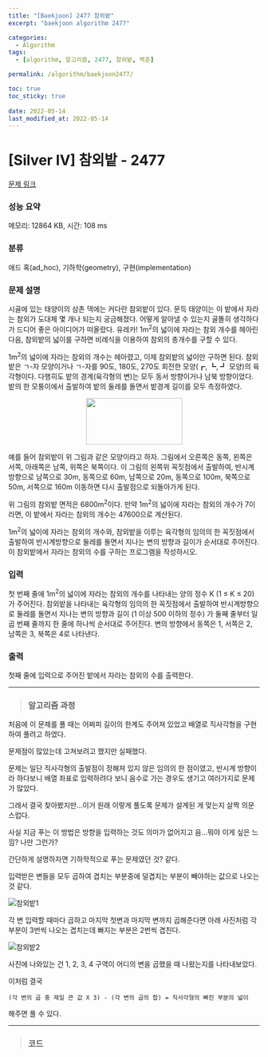 ```yaml
---
title: "[Baekjoon] 2477 참외밭"
excerpt: "baekjoon algorithm 2477"

categories:
  - Algorithm
tags:
  - [algorithm, 알고리즘, 2477, 참외밭, 백준]

permalink: /algorithm/baekjoon2477/

toc: true
toc_sticky: true
 
date: 2022-05-14
last_modified_at: 2022-05-14
---
```


# [Silver IV] 참외밭 - 2477

[문제 링크](https://www.acmicpc.net/problem/2477)

### 성능 요약

메모리: 12864 KB, 시간: 108 ms

### 분류

애드 혹(ad_hoc), 기하학(geometry), 구현(implementation)

### 문제 설명

<p>시골에 있는 태양이의 삼촌 댁에는 커다란 참외밭이 있다. 문득 태양이는 이 밭에서 자라는 참외가 도대체 몇 개나 되는지 궁금해졌다. 어떻게 알아낼 수 있는지 골똘히 생각하다가 드디어 좋은 아이디어가 떠올랐다. 유레카! 1m<sup>2</sup>의 넓이에 자라는 참외 개수를 헤아린 다음, 참외밭의 넓이를 구하면 비례식을 이용하여 참외의 총개수를 구할 수 있다.</p>

<p>1m<sup>2</sup>의 넓이에 자라는 참외의 개수는 헤아렸고, 이제 참외밭의 넓이만 구하면 된다. 참외밭은 ㄱ-자 모양이거나 ㄱ-자를 90도, 180도, 270도 회전한 모양(┏, ┗, ┛ 모양)의 육각형이다. 다행히도 밭의 경계(육각형의 변)는 모두 동서 방향이거나 남북 방향이었다. 밭의 한 모퉁이에서 출발하여 밭의 둘레를 돌면서 밭경계 길이를 모두 측정하였다.</p>

<p style="text-align: center;"><img alt="" src="https://www.acmicpc.net/upload/images/qqq.png" style="width: 193px; height: 93px; "></p>

<p>예를 들어 참외밭이 위 그림과 같은 모양이라고 하자. 그림에서 오른쪽은 동쪽, 왼쪽은 서쪽, 아래쪽은 남쪽, 위쪽은 북쪽이다. 이 그림의 왼쪽위 꼭짓점에서 출발하여, 반시계방향으로 남쪽으로 30m, 동쪽으로 60m, 남쪽으로 20m, 동쪽으로 100m, 북쪽으로 50m, 서쪽으로 160m 이동하면 다시 출발점으로 되돌아가게 된다.</p>

<p>위 그림의 참외밭  면적은 6800m<sup>2</sup>이다. 만약 1m<sup>2</sup>의 넓이에 자라는 참외의 개수가 7이라면, 이 밭에서 자라는 참외의 개수는 47600으로 계산된다.</p>

<p>1m<sup>2</sup>의 넓이에 자라는 참외의 개수와, 참외밭을 이루는 육각형의 임의의 한 꼭짓점에서 출발하여 반시계방향으로 둘레를 돌면서 지나는 변의 방향과 길이가 순서대로 주어진다. 이 참외밭에서 자라는 참외의 수를 구하는 프로그램을 작성하시오.</p>

### 입력

 <p>첫 번째 줄에 1m<sup>2</sup>의 넓이에 자라는 참외의 개수를 나타내는 양의 정수 K (1 ≤ K ≤ 20)가 주어진다. 참외밭을 나타내는 육각형의 임의의 한 꼭짓점에서 출발하여 반시계방향으로 둘레를 돌면서 지나는 변의 방향과 길이 (1 이상 500 이하의 정수) 가 둘째 줄부터 일곱 번째 줄까지 한 줄에 하나씩 순서대로 주어진다. 변의 방향에서 동쪽은 1, 서쪽은 2, 남쪽은 3, 북쪽은 4로 나타낸다.</p>

### 출력

 <p>첫째 줄에 입력으로 주어진 밭에서 자라는 참외의 수를 출력한다.</p>

---
> ### 알고리즘 과정

처음에 이 문제를 풀 때는 어쩌피 길이의 한계도 주어져 있었고 배열로 직사각형을 구현하여 풀려고 하였다.

문제점이 많았는데 고쳐보려고 했지만 실패했다.

문제는 일단 직사각형의 출발점이 정해져 있지 않은 임의의 한 점이였고, 반시계 방향이라 하다보니 배열 좌표로 입력하려다 보니 음수로 가는 경우도 생기고 여러가지로 문제가 많았다.

그래서 결국 찾아봤지만...이거 원래 이렇게 풀도록 문제가 설계된 게 맞는지 살짝 의문스럽다.

사실 지금 푸는 이 방법은 방향을 입력하는 것도 의미가 없어지고 음...뭐야 이게 싶은 느낌? 나만 그런가?

간단하게 설명하자면 기하학적으로 푸는 문제였던 것? 같다.

입력받은 변들을 모두 곱하여 겹치는 부분중에 덜겹치는 부분이 빼야하는 값으로 나오는 것 같다.

![참외밭1](https://jsw6701.github.io/assets/images/posts_img/참외밭1.jpg)

각 변 입력할 때마다 곱하고 마지막 첫변과 마지막 변까지 곱해준다면 아래 사진처럼 각 부분이 3번씩 나오는 겹치는데 빠지는 부분은 2번씩 겹친다.

![참외밭2](https://jsw6701.github.io/assets/images/posts_img/참외밭2.jpg)

사진에 나와있는 건 1, 2, 3, 4 구역이 어디의 변을 곱했을 때 나왔는지를 나타내보았다.

이처럼 결국 
```
(각 변의 곱 중 제일 큰 값 X 3) - (각 변의 곱의 합) = 직사각형의 빠진 부분의 넓이
``` 
해주면 풀 수 있다. 

---
> ### 코드


<script src="https://gist.github.com/jsw6701/503d8e7d90fa9669d82d998338e91b6b.js"></script>

